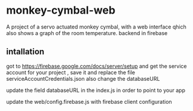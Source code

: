 # monkey-cymbal-web
A project of a servo actuated monkey cymbal, with a web interface qhich also shows a graph of the room temperature. backend in firebase

## intallation

got to https://firebase.google.com/docs/server/setup and get the service account for your project , save it and replace the file serviceAccountCredentials.json also change the databaseURL

update the field databaseURL in the index.js in order to point to your app

update the web/config.firebase.js with firebase client configuration